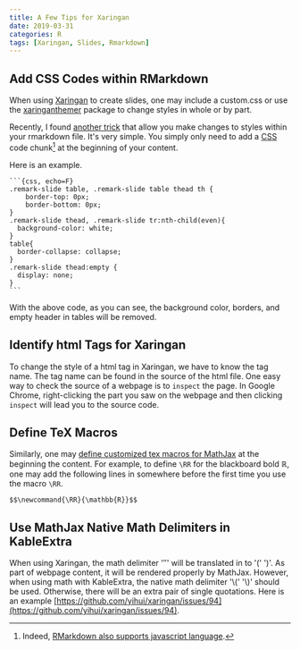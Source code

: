 ```yaml
---
title: A Few Tips for Xaringan
date: 2019-03-31
categories: R
tags: [Xaringan, Slides, Rmarkdown]
---
```


## Add CSS Codes within RMarkdown

When using [Xaringan](https://slides.yihui.name/xaringan/) to create slides, one may include a custom.css or use the [xaringanthemer](https://pkg.garrickadenbuie.com/xaringanthemer/articles/xaringanthemer.html) package to change styles in whole or by part.

Recently, I found [another trick](https://stackoverflow.com/questions/52656548/xaringan-changing-code-background-for-specific-chunks) that allow you make changes to styles within your rmarkdown file. It's very simple. You simply only need to add a [CSS](https://www.w3schools.com/css/) code chunk[^1] at the beginning of your content.

Here is an example.

    ```{css, echo=F}
    .remark-slide table, .remark-slide table thead th {
        border-top: 0px;
        border-bottom: 0px;
    }
    .remark-slide thead, .remark-slide tr:nth-child(even){
      background-color: white;
    }
    table{
      border-collapse: collapse;
    }
    .remark-slide thead:empty {
      display: none;
    }
    ```

With the above code, as you can see, the background color, borders, and empty header in tables will be removed.

## Identify html Tags for Xaringan

To change the style of a html tag in Xaringan, we have to know the tag name. The tag name can be found in the source of the html file. One easy way to check the source of a webpage is to `inspect` the page. In Google Chrome, right-clicking the part you saw on the webpage and then clicking `inspect` will lead you to the source code.

## Define TeX Macros

Similarly, one may [define customized tex macros for MathJax](http://docs.mathjax.org/en/latest/tex.html#defining-tex-macros) at the beginning the content. For example, to define `\RR` for the blackboard bold $\mathbb{R}$, one may add the following lines in somewhere before the first time you use the macro `\RR`.

```
$$\newcommand{\RR}{\mathbb{R}}$$
```

## Use MathJax Native Math Delimiters in KableExtra

When using Xaringan, the math delimiter '$' '$' will be translated in to '\(' '\)'. As part of webpage content, it will be rendered properly by MathJax. However, when using math with KableExtra, the native math delimiter '\\(' '\\)' should be used. Otherwise, there will be an extra pair of single quotations. Here is an example [https://github.com/yihui/xaringan/issues/94](https://github.com/yihui/xaringan/issues/94).

[^1]: Indeed, [RMarkdown also supports javascript language](https://rmarkdown.rstudio.com/lesson-5.html).